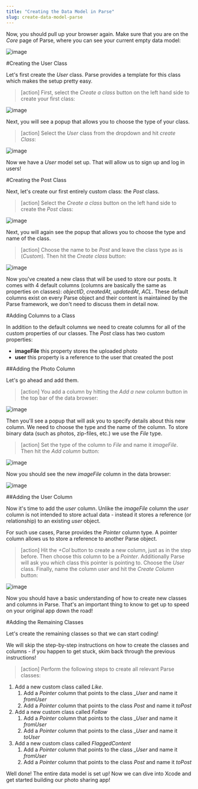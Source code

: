```yaml
---
title: "Creating the Data Model in Parse"
slug: create-data-model-parse
---
```


Now, you should pull up your browser again. Make sure that you are on the *Core* page of Parse, where you can see your current empty data model:

![image](empty_data_browser.png)

#Creating the User Class

Let's first create the *User* class. Parse provides a template for this class which makes the setup pretty easy.

> [action]
First, select the *Create a class* button on the left hand side to create your first class:
>
![image](add_class.png)

Next, you will see a popup that allows you to choose the type of your class.

> [action]
Select the *User* class from the dropdown and hit *create Class*:
>
![image](create_user.png)

Now we have a *User* model set up. That will allow us to sign up and log in users!

#Creating the Post Class

Next, let's create our first entirely custom class: the *Post* class.

> [action]
Select the *Create a class* button on the left hand side to create the *Post* class:
>
![image](add_class.png)

Next, you will again see the popup that allows you to choose the type and name of the class.

> [action]
Choose the name to be *Post* and leave the class type as is (*Custom*). Then hit the *Create class* button:
>
![image](new_class.png)

Now you've created a new class that will be used to store our posts. It comes with 4 default columns (columns are basically the same as properties on classes): *objectID*, *createdAt*, *updatedAt*, *ACL*. These default columns exist on every Parse object and their content is maintained by the Parse framework, we don't need to discuss them in detail now.

#Adding Columns to a Class

In addition to the default columns we need to create columns for all of the custom properties of our classes. The *Post* class has two custom properties:

- **imageFile** this property stores the uploaded photo
- **user** this property is a reference to the user that created the post

##Adding the Photo Column

Let's go ahead and add them.

> [action]
You add a column by hitting the *Add a new column* button in the top bar of the data browser:
>
![image](add_column.png)

Then you'll see a popup that will ask you to specify details about this new column. We need to choose the type and the name of the column. To store binary data (such as photos, zip-files, etc.) we use the *File* type.

> [action]
Set the type of the column to *File* and name it *imageFile*. Then hit the *Add column* button:
>
![image](add_column2.png)

Now you should see the new *imageFile* column in the data browser:

![image](new_column.png)

##Adding the User Column

Now it's time to add the *user* column. Unlike the *imageFile* column the *user* column is not intended to store actual data - instead it stores a reference (or relationship) to an existing *user* object.

For such use cases, Parse provides the *Pointer* column type. A pointer column allows us to store a reference to another Parse object.

> [action]
Hit the *+Col* button to create a new column, just as in the step before. Then choose this column to be a *Pointer*. Additionally Parse will ask you *which* class this pointer is pointing to. Choose the *User* class. Finally, name the column *user* and hit the *Create Column* button:
>
![image](add_pointer.png)


Now you should have a basic understanding of how to create new classes and columns in Parse. That's an important thing to know to get up to speed on your original app down the road!

#Adding the Remaining Classes

Let's create the remaining classes so that we can start coding!

We will skip the step-by-step instructions on how to create the classes and columns - if you happen to get stuck, skim back through the previous instructions!

> [action]
> Perform the following steps to create all relevant Parse classes:
>
1. Add a new custom class called *Like*.
	1. Add a *Pointer* column that points to the class *_User* and name it *fromUser*
	2. Add a *Pointer* column that points to the class *Post* and name it *toPost*
2. Add a new custom class called *Follow*
	1. Add a *Pointer* column that points to the class *_User* and name it *fromUser*
	2. Add a *Pointer* column that points to the class *_User* and name it *toUser*
3. Add a new custom class called *FlaggedContent*
	1. Add a *Pointer* column that points to the class *_User* and name it *fromUser*
	2. Add a *Pointer* column that points to the class *Post* and name it *toPost*

Well done! The entire data model is set up! Now we can dive into Xcode and get started building our photo sharing app!
